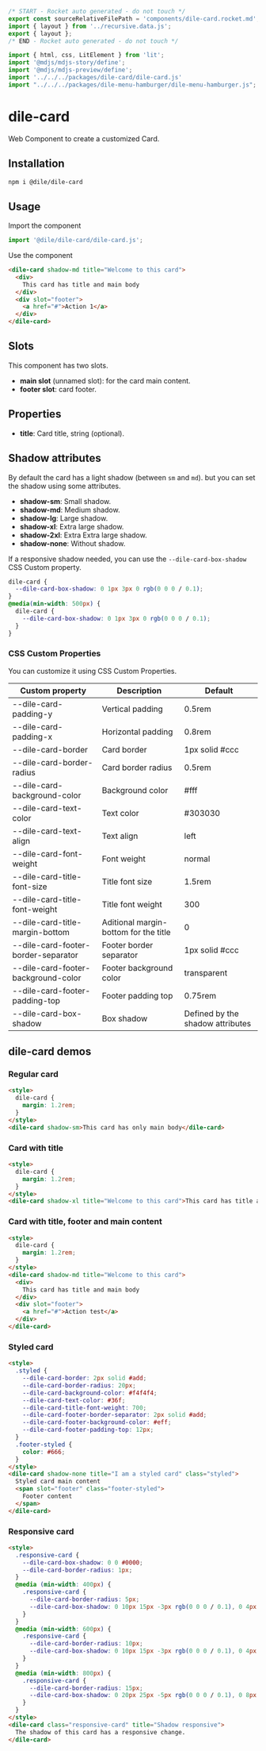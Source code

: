 ```js server
/* START - Rocket auto generated - do not touch */
export const sourceRelativeFilePath = 'components/dile-card.rocket.md';
import { layout } from '../recursive.data.js';
export { layout };
/* END - Rocket auto generated - do not touch */
```

```js script
import { html, css, LitElement } from 'lit'; 
import '@mdjs/mdjs-story/define';
import '@mdjs/mdjs-preview/define';
import '../../../packages/dile-card/dile-card.js'
import "../../../packages/dile-menu-hamburger/dile-menu-hamburger.js";
```

# dile-card

Web Component to create a customized Card.

## Installation

```bash
npm i @dile/dile-card
```

## Usage

Import the component

```javascript
import '@dile/dile-card/dile-card.js';
```

Use the component

```html
<dile-card shadow-md title="Welcome to this card">
  <div>
    This card has title and main body
  </div>
  <div slot="footer">
    <a href="#">Action 1</a>
  </div>
</dile-card>
```

## Slots

This component has two slots.

- **main slot** (unnamed slot): for the card main content.
- **footer slot**: card footer.

## Properties

- **title**: Card title, string (optional).

## Shadow attributes

By default the card has a light shadow (between `sm` and `md`). but you can set the shadow using some attributes.

- **shadow-sm**: Small shadow.
- **shadow-md**: Medium shadow.
- **shadow-lg**: Large shadow.
- **shadow-xl**: Extra large shadow.
- **shadow-2xl**: Extra Extra large shadow.
- **shadow-none**: Without shadow.

If a responsive shadow needed, you can use the ```--dile-card-box-shadow``` CSS Custom property.

```css
dile-card {
  --dile-card-box-shadow: 0 1px 3px 0 rgb(0 0 0 / 0.1);
}
@media(min-width: 500px) {
  dile-card {
    --dile-card-box-shadow: 0 1px 3px 0 rgb(0 0 0 / 0.1);
  } 
}
```

### CSS Custom Properties

You can customize it using CSS Custom Properties.

Custom property | Description | Default
----------------|-------------|---------
--dile-card-padding-y | Vertical padding | 0.5rem
--dile-card-padding-x | Horizontal padding | 0.8rem
--dile-card-border | Card border | 1px solid #ccc
--dile-card-border-radius | Card border radius | 0.5rem
--dile-card-background-color | Background color | #fff
--dile-card-text-color | Text color | #303030
--dile-card-text-align | Text align | left
--dile-card-font-weight | Font weight | normal
--dile-card-title-font-size | Title font size | 1.5rem
--dile-card-title-font-weight | Title font weight | 300
--dile-card-title-margin-bottom | Aditional margin-bottom for the title | 0
--dile-card-footer-border-separator | Footer border separator | 1px solid #ccc
--dile-card-footer-background-color | Footer background color | transparent
--dile-card-footer-padding-top | Footer padding top | 0.75rem
--dile-card-box-shadow | Box shadow | Defined by the shadow attributes

## dile-card demos

### Regular card

```html preview-story
<style>
  dile-card {
    margin: 1.2rem;
  }
</style>
<dile-card shadow-sm>This card has only main body</dile-card>
```

### Card with title

```html preview-story
<style>
  dile-card {
    margin: 1.2rem;
  }
</style>
<dile-card shadow-xl title="Welcome to this card">This card has title and main body</dile-card>
```

### Card with title, footer and main content

```html preview-story
<style>
  dile-card {
    margin: 1.2rem;
  }
</style>
<dile-card shadow-md title="Welcome to this card">
  <div>
    This card has title and main body
  </div>
  <div slot="footer">
    <a href="#">Action test</a>
  </div>
</dile-card>
```

### Styled card

```html preview-story
<style>
  .styled {
    --dile-card-border: 2px solid #add;
    --dile-card-border-radius: 20px;
    --dile-card-background-color: #f4f4f4;
    --dile-card-text-color: #36f;
    --dile-card-title-font-weight: 700;
    --dile-card-footer-border-separator: 2px solid #add;
    --dile-card-footer-background-color: #eff;
    --dile-card-footer-padding-top: 12px;
  }
  .footer-styled {
    color: #666;
  }
</style>
<dile-card shadow-none title="I am a styled card" class="styled">
  Styled card main content
  <span slot="footer" class="footer-styled">
    Footer content
  </span>
</dile-card>
```

### Responsive card

```html preview-story
<style>
  .responsive-card {
    --dile-card-box-shadow: 0 0 #0000;
    --dile-card-border-radius: 1px;
  }
  @media (min-width: 400px) {
    .responsive-card {
      --dile-card-border-radius: 5px;
      --dile-card-box-shadow: 0 10px 15px -3px rgb(0 0 0 / 0.1), 0 4px 6px -4px rgb(0 0 0 / 0.1);
    }
  }
  @media (min-width: 600px) {
    .responsive-card {
      --dile-card-border-radius: 10px;
      --dile-card-box-shadow: 0 10px 15px -3px rgb(0 0 0 / 0.1), 0 4px 6px -4px rgb(0 0 0 / 0.1);
    }
  }
  @media (min-width: 800px) {
    .responsive-card {
      --dile-card-border-radius: 15px;
      --dile-card-box-shadow: 0 20px 25px -5px rgb(0 0 0 / 0.1), 0 8px 10px -6px rgb(0 0 0 / 0.1);
    }
  }
</style>
<dile-card class="responsive-card" title="Shadow responsive">
  The shadow of this card has a responsive change.
</dile-card>
```
